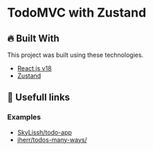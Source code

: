 # TodoMVC with Zustand

## :fire: Built With

This project was built using these technologies.

- [React.js v18](https://reactjs.org/)
- [Zustand](https://github.com/pmndrs/zustand)

## :link: Usefull links

### Examples

- [SkyLissh/todo-app](https://github.com/SkyLissh/todo-app/blob/main/src/components/Tasks/Tasks.tsx)
- [jherr/todos-many-ways/](https://github.com/jherr/todos-many-ways/blob/master/todo-zustand/src/store.tsx)
